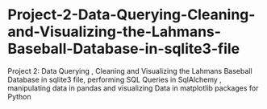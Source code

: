 # Project-2-Data-Querying-Cleaning-and-Visualizing-the-Lahmans-Baseball-Database-in-sqlite3-file
Project 2: Data Querying , Cleaning and Visualizing the Lahmans Baseball Database in sqlite3 file, performing SQL Queries in SqlAlchemy , manipulating data in pandas and visualizing Data in matplotlib packages for Python
